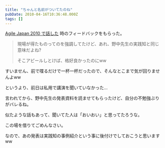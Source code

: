 ```yaml
---
title: "ちゃんと名前がついてたのね"
pubDate: 2010-04-16T10:36:48.000Z
tags: []
---
```


[Agile Japan 2010 で話した](http://d.hatena.ne.jp/nawoto/20100412/1271043347) 時のフィードバックをもらった。

> 現場が得たものってのを強調してたけど、あれ、野中先生の実践知と同じ意味だよね?
>
> そこアピールしとけば、格好良かったのにww
>

すいません、前で喋るだけで一杯一杯だったので、そんなとこまで気が回りませんよww

というより、前日は私用で講演を聞いていなかった...

言われてから、野中先生の発表資料を読ませてもらったけど、自分の不勉強ぶりがバレるね。

似たような話もあって、聞いてた人は「おいおい」と思ってたろうな。

この場を借りてごめんなさい。

なので、あの発表は実践知の事例紹介という事に後付けでしておこうと思いますww